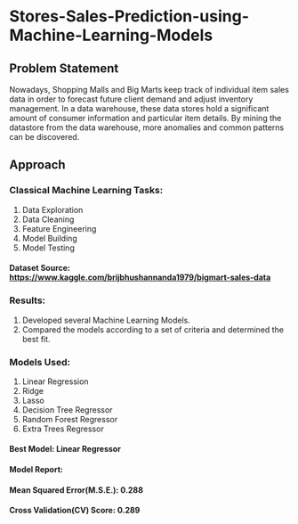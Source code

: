 # Stores-Sales-Prediction-using-Machine-Learning-Models

## Problem Statement
Nowadays, Shopping Malls and Big Marts keep track of individual item sales data in order to forecast future client demand and adjust inventory management. In a data warehouse, these data stores hold a significant amount of consumer information and particular item details. By mining the datastore from the data warehouse, more anomalies and common patterns can be discovered.

## Approach

### Classical Machine Learning Tasks: 
1. Data Exploration
2. Data Cleaning
3. Feature Engineering
4. Model Building
5. Model Testing

#### Dataset Source: https://www.kaggle.com/brijbhushannanda1979/bigmart-sales-data

### Results:
1. Developed several Machine Learning Models.
2. Compared the models according to a set of criteria and determined the best fit.

### Models Used:
1. Linear Regression
2. Ridge
3. Lasso
4. Decision Tree Regressor
5. Random Forest Regressor
6. Extra Trees Regressor

#### Best Model: Linear Regressor 
#### Model Report:
#### Mean Squared Error(M.S.E.): 0.288
#### Cross Validation(CV) Score: 0.289
